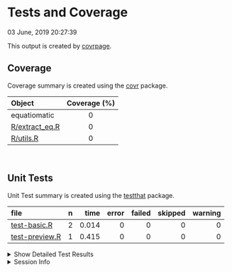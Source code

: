 Tests and Coverage
================
03 June, 2019 20:27:39

This output is created by
[covrpage](https://github.com/metrumresearchgroup/covrpage).

## Coverage

Coverage summary is created using the
[covr](https://github.com/r-lib/covr) package.

| Object                               | Coverage (%) |
| :----------------------------------- | :----------: |
| equatiomatic                         |      0       |
| [R/extract\_eq.R](../R/extract_eq.R) |      0       |
| [R/utils.R](../R/utils.R)            |      0       |

<br>

## Unit Tests

Unit Test summary is created using the
[testthat](https://github.com/r-lib/testthat)
package.

| file                                      | n |  time | error | failed | skipped | warning |
| :---------------------------------------- | -: | ----: | ----: | -----: | ------: | ------: |
| [test-basic.R](testthat/test-basic.R)     | 2 | 0.014 |     0 |      0 |       0 |       0 |
| [test-preview.R](testthat/test-preview.R) | 1 | 0.415 |     0 |      0 |       0 |       0 |

<details closed>

<summary> Show Detailed Test Results
</summary>

| file                                          | context | test                   | status | n |  time |
| :-------------------------------------------- | :------ | :--------------------- | :----- | -: | ----: |
| [test-basic.R](testthat/test-basic.R#L13)     | basic   | extract: default       | PASS   | 1 | 0.012 |
| [test-basic.R](testthat/test-basic.R#L18)     | basic   | extract: all variables | PASS   | 1 | 0.002 |
| [test-preview.R](testthat/test-preview.R#L12) | preview | preview: texPreview    | PASS   | 1 | 0.415 |

</details>

<details>

<summary> Session Info </summary>

| Field    | Value                               |
| :------- | :---------------------------------- |
| Version  | R version 3.6.0 (2019-04-26)        |
| Platform | x86\_64-apple-darwin15.6.0 (64-bit) |
| Running  | macOS Mojave 10.14.5                |
| Language | en\_US                              |
| Timezone | America/Los\_Angeles                |

| Package  | Version |
| :------- | :------ |
| testthat | 2.1.1   |
| covr     | 3.2.1   |
| covrpage | 0.0.70  |

</details>

<!--- Final Status : pass --->

